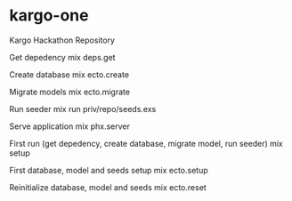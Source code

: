 # kargo-one
Kargo Hackathon Repository

Get depedency
mix deps.get

Create database
mix ecto.create

Migrate models
mix ecto.migrate

Run seeder
mix run priv/repo/seeds.exs

Serve application
mix phx.server

First run (get depedency, create database, migrate model, run seeder)
mix setup

First database, model and seeds setup
mix ecto.setup

Reinitialize database, model and seeds
mix ecto.reset
